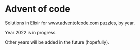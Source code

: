 # Advent of code

Solutions in Elixir for www.adventofcode.com puzzles, by year.

Year 2022 is in progress.

Other years will be added in the future (hopefully).
